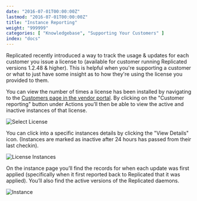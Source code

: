 ```yaml
---
date: "2016-07-01T00:00:00Z"
lastmod: "2016-07-01T00:00:00Z"
title: "Instance Reporting"
weight: "999999"
categories: [ "Knowledgebase", "Supporting Your Customers" ]
index: "docs"
---
```


Replicated recently introduced a way to track the usage & updates for each customer you issue a
license to (available for customer running Replicated versions 1.2.48 & higher). This is helpful when
you're supporting a customer or what to just have some insight as to how they're using the license
you provided to them.

You can view the number of times a license has been installed by navigating to the
[Customers page in the vendor portal](http://vendor.replicated.com/customers). By clicking on the "Customer reporting" button under Actions you’ll then be able to view the active and inactive instances of
that license.

![Select License](/images/post-screens/select-customer.png)

You can click into a specific instances details by clicking the "View Details" icon. (Instances are
marked as inactive after 24 hours has passed from their last checkin).

![License Instances](/images/post-screens/customer-reporting.png)

On the instance page you’ll find the records for when each update was first applied (specifically when
it first reported back to Replicated that it was applied). You’ll also find the active versions of
the Replicated daemons.

![Instance](/images/post-screens/instance.png)
